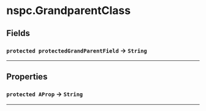 # nspc.GrandparentClass
## Fields

### `protected protectedGrandParentField` → `String`


---
## Properties

### `protected AProp` → `String`


---
